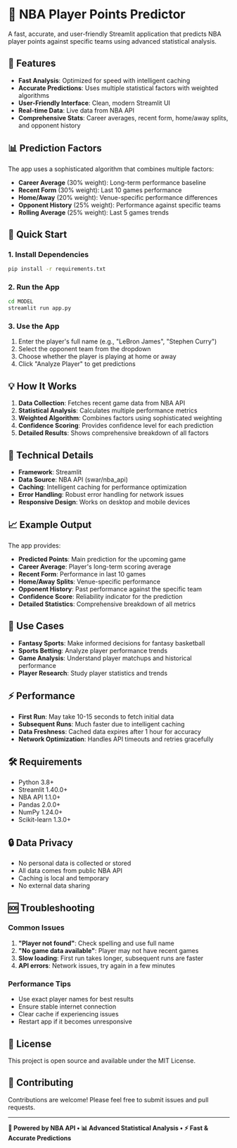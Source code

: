# 🏀 NBA Player Points Predictor

A fast, accurate, and user-friendly Streamlit application that predicts NBA player points against specific teams using advanced statistical analysis.

## 🎯 Features

- **Fast Analysis**: Optimized for speed with intelligent caching
- **Accurate Predictions**: Uses multiple statistical factors with weighted algorithms
- **User-Friendly Interface**: Clean, modern Streamlit UI
- **Real-time Data**: Live data from NBA API
- **Comprehensive Stats**: Career averages, recent form, home/away splits, and opponent history

## 📊 Prediction Factors

The app uses a sophisticated algorithm that combines multiple factors:

- **Career Average** (30% weight): Long-term performance baseline
- **Recent Form** (30% weight): Last 10 games performance
- **Home/Away** (20% weight): Venue-specific performance differences
- **Opponent History** (25% weight): Performance against specific teams
- **Rolling Average** (25% weight): Last 5 games trends

## 🚀 Quick Start

### 1. Install Dependencies

```bash
pip install -r requirements.txt
```

### 2. Run the App

```bash
cd MODEL
streamlit run app.py
```

### 3. Use the App

1. Enter the player's full name (e.g., "LeBron James", "Stephen Curry")
2. Select the opponent team from the dropdown
3. Choose whether the player is playing at home or away
4. Click "Analyze Player" to get predictions

## 💡 How It Works

1. **Data Collection**: Fetches recent game data from NBA API
2. **Statistical Analysis**: Calculates multiple performance metrics
3. **Weighted Algorithm**: Combines factors using sophisticated weighting
4. **Confidence Scoring**: Provides confidence level for each prediction
5. **Detailed Results**: Shows comprehensive breakdown of all factors

## 🔧 Technical Details

- **Framework**: Streamlit
- **Data Source**: NBA API (swar/nba_api)
- **Caching**: Intelligent caching for performance optimization
- **Error Handling**: Robust error handling for network issues
- **Responsive Design**: Works on desktop and mobile devices

## 📈 Example Output

The app provides:
- **Predicted Points**: Main prediction for the upcoming game
- **Career Average**: Player's long-term scoring average
- **Recent Form**: Performance in last 10 games
- **Home/Away Splits**: Venue-specific performance
- **Opponent History**: Past performance against the specific team
- **Confidence Score**: Reliability indicator for the prediction
- **Detailed Statistics**: Comprehensive breakdown of all metrics

## 🎯 Use Cases

- **Fantasy Sports**: Make informed decisions for fantasy basketball
- **Sports Betting**: Analyze player performance trends
- **Game Analysis**: Understand player matchups and historical performance
- **Player Research**: Study player statistics and trends

## ⚡ Performance

- **First Run**: May take 10-15 seconds to fetch initial data
- **Subsequent Runs**: Much faster due to intelligent caching
- **Data Freshness**: Cached data expires after 1 hour for accuracy
- **Network Optimization**: Handles API timeouts and retries gracefully

## 🛠️ Requirements

- Python 3.8+
- Streamlit 1.40.0+
- NBA API 1.1.0+
- Pandas 2.0.0+
- NumPy 1.24.0+
- Scikit-learn 1.3.0+

## 🔒 Data Privacy

- No personal data is collected or stored
- All data comes from public NBA API
- Caching is local and temporary
- No external data sharing

## 🆘 Troubleshooting

### Common Issues

1. **"Player not found"**: Check spelling and use full name
2. **"No game data available"**: Player may not have recent games
3. **Slow loading**: First run takes longer, subsequent runs are faster
4. **API errors**: Network issues, try again in a few minutes

### Performance Tips

- Use exact player names for best results
- Ensure stable internet connection
- Clear cache if experiencing issues
- Restart app if it becomes unresponsive

## 📝 License

This project is open source and available under the MIT License.

## 🤝 Contributing

Contributions are welcome! Please feel free to submit issues and pull requests.

---

**🏀 Powered by NBA API • 📊 Advanced Statistical Analysis • ⚡ Fast & Accurate Predictions**
